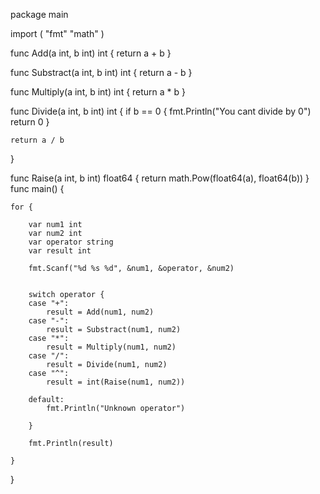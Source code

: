 package main

import (
	"fmt"
	"math"
)

func Add(a int, b int) int {
	return a + b
}

func Substract(a int, b int) int {
	return a - b
}

func Multiply(a int, b int) int {
	return a * b
}

func Divide(a int, b int) int {
	if b == 0 {
		fmt.Println("You cant divide by 0")
		return 0
	}

	return a / b
}

func Raise(a int, b int) float64 {
	return math.Pow(float64(a), float64(b))
}
func main() {

	for {

		var num1 int
		var num2 int
		var operator string
		var result int

		fmt.Scanf("%d %s %d", &num1, &operator, &num2)
		

		switch operator {
		case "+":
			result = Add(num1, num2)
		case "-":
			result = Substract(num1, num2)
		case "*":
			result = Multiply(num1, num2)
		case "/":
			result = Divide(num1, num2)
		case "^":
			result = int(Raise(num1, num2))

		default:
			fmt.Println("Unknown operator")

		}

		fmt.Println(result)
		
	}
}
